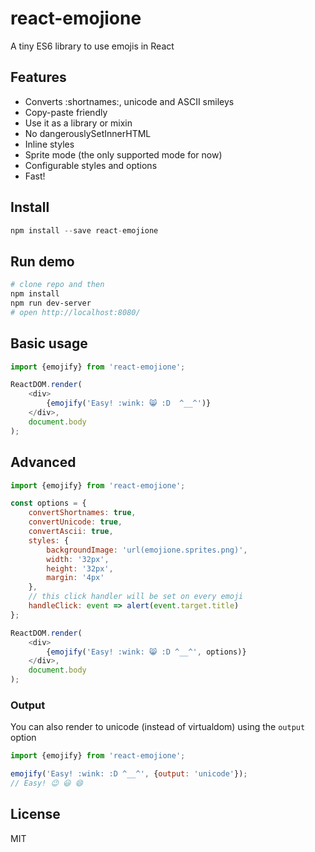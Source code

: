 # react-emojione

A tiny ES6 library to use emojis in React

## Features

- Converts :shortnames:, unicode and ASCII smileys
- Copy-paste friendly
- Use it as a library or mixin
- No dangerouslySetInnerHTML
- Inline styles
- Sprite mode (the only supported mode for now)
- Configurable styles and options
- Fast!

## Install

```javascript
npm install --save react-emojione
```

## Run demo

```bash
# clone repo and then
npm install
npm run dev-server
# open http://localhost:8080/
```

## Basic usage

```javascript
import {emojify} from 'react-emojione';

ReactDOM.render(
    <div>
        {emojify('Easy! :wink: 😸 :D  ^__^')}
    </div>,
    document.body
);
```

## Advanced

```javascript
import {emojify} from 'react-emojione';

const options = {
    convertShortnames: true,
    convertUnicode: true,
    convertAscii: true,
    styles: {
        backgroundImage: 'url(emojione.sprites.png)',
        width: '32px',
        height: '32px',
        margin: '4px'
    },
    // this click handler will be set on every emoji
    handleClick: event => alert(event.target.title)
};

ReactDOM.render(
    <div>
        {emojify('Easy! :wink: 😸 :D ^__^', options)}
    </div>,
    document.body
);
```

### Output

You can also render to unicode (instead of virtualdom) using the `output` option
```javascript
import {emojify} from 'react-emojione';

emojify('Easy! :wink: :D ^__^', {output: 'unicode'});
// Easy! 😉 😃 😄
```

## License

MIT
